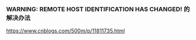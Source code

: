 ### WARNING: REMOTE HOST IDENTIFICATION HAS CHANGED! 的解决办法
https://www.cnblogs.com/500m/p/11811735.html
